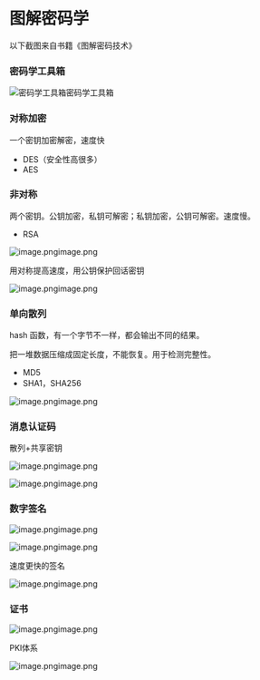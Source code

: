 # 图解密码学

以下截图来自书籍《图解密码技术》

### 密码学工具箱



![密码学工具箱](https://video.jirengu.com/xdml/image/f40ceb64-df08-4420-9226-7f76dbff15d5/2019-1-30-17-5-8.png)密码学工具箱



### 对称加密

一个密钥加密解密，速度快

- DES（安全性高很多）
- AES

### 非对称

两个密钥。公钥加密，私钥可解密；私钥加密，公钥可解密。速度慢。

- RSA



![image.png](https://video.jirengu.com/xdml/image/f40ceb64-df08-4420-9226-7f76dbff15d5/2019-1-30-17-8-17.png)image.png



用对称提高速度，用公钥保护回话密钥

![image.png](https://video.jirengu.com/xdml/image/f40ceb64-df08-4420-9226-7f76dbff15d5/2019-1-30-17-14-6.png)image.png



### 单向散列

hash 函数，有一个字节不一样，都会输出不同的结果。

把一堆数据压缩成固定长度，不能恢复。用于检测完整性。

- MD5
- SHA1，SHA256



![image.png](https://video.jirengu.com/xdml/image/f40ceb64-df08-4420-9226-7f76dbff15d5/2019-1-30-17-15-0.png)image.png



### 消息认证码

散列+共享密钥



![image.png](https://video.jirengu.com/xdml/image/f40ceb64-df08-4420-9226-7f76dbff15d5/2019-1-30-17-17-34.png)image.png





![image.png](https://video.jirengu.com/xdml/image/f40ceb64-df08-4420-9226-7f76dbff15d5/2019-1-30-17-18-2.png)image.png



### 数字签名



![image.png](https://video.jirengu.com/xdml/image/f40ceb64-df08-4420-9226-7f76dbff15d5/2019-1-30-17-19-30.png)image.png





![image.png](https://video.jirengu.com/xdml/image/f40ceb64-df08-4420-9226-7f76dbff15d5/2019-1-30-17-20-31.png)image.png



速度更快的签名



![image.png](https://video.jirengu.com/xdml/image/f40ceb64-df08-4420-9226-7f76dbff15d5/2019-1-30-17-21-25.png)image.png



### 证书



![image.png](https://video.jirengu.com/xdml/image/f40ceb64-df08-4420-9226-7f76dbff15d5/2019-1-30-17-25-39.png)image.png



PKI体系

![image.png](https://video.jirengu.com/xdml/image/f40ceb64-df08-4420-9226-7f76dbff15d5/2019-1-30-17-28-46.png)image.png